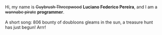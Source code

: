 Hi, my name is ~~Guybrush Threepwood~~ **Luciano Federico Pereira**, and I am a ~~wannabe pirate~~ **programmer**.<br><br>A short song: 806 bounty of doubloons gleams in the sun, a treasure hunt has just begun! Arrr!
